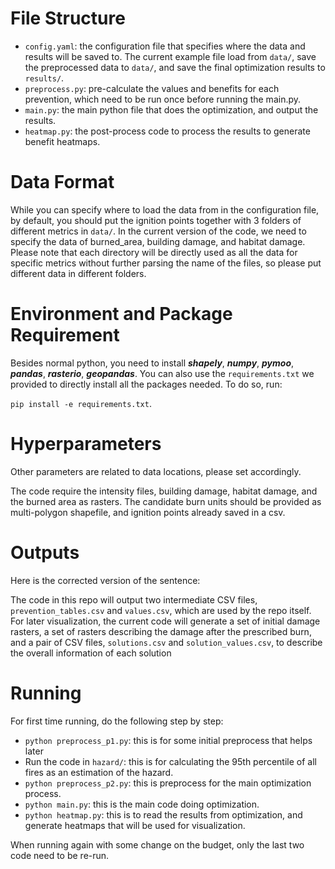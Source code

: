 # File Structure

- ```config.yaml```: the configuration file that specifies where the data and results will be saved to. The current example file load from ```data/```, save the preprocessed data to ```data/```, and save the final optimization results to ```results/```.
- ```preprocess.py```: pre-calculate the values and benefits for each prevention, which need to be run once before running the main.py.
- ```main.py```: the main python file that does the optimization, and output the results.
- ```heatmap.py```: the post-process code to process the results to generate benefit heatmaps.

# Data Format

While you can specify where to load the data from in the configuration file, by default, you should put the ignition points together with 3 folders of different metrics in ```data/```. In the current version of the code, we need to specify the data of burned_area, building damage, and habitat damage. Please note that each directory will be directly used as all the data for specific metrics without further parsing the name of the files, so please put different data in different folders.

# Environment and Package Requirement

Besides normal python, you need to install ***shapely***, ***numpy***, ***pymoo***, ***pandas***, ***rasterio***, ***geopandas***. You can also use the ```requirements.txt``` we provided to directly install all the packages needed. To do so, run:

```pip install -e requirements.txt```.

# Hyperparameters

Other parameters are related to data locations, please set accordingly. 

The code require the intensity files, building damage, habitat damage, and the burned area as rasters. The candidate burn units should be provided as multi-polygon shapefile, and ignition points already saved in a csv. 

# Outputs


Here is the corrected version of the sentence:

The code in this repo will output two intermediate CSV files, ```prevention_tables.csv``` and ```values.csv```, which are used by the repo itself. For later visualization, the current code will generate a set of initial damage rasters, a set of rasters describing the damage after the prescribed burn, and a pair of CSV files, ```solutions.csv``` and ```solution_values.csv```, to describe the overall information of each solution 

# Running 

For first time running, do the following step by step:
- ```python preprocess_p1.py```: this is for some initial preprocess that helps later 
- Run the code in ```hazard/```: this is for calculating the 95th percentile of all fires as an estimation of the hazard.
- ```python preprocess_p2.py```: this is preprocess for the main optimization process.
- ```python main.py```: this is the main code doing optimization.
- ```python heatmap.py```: this is to read the results from optimization, and generate heatmaps that will be used for visualization.

When running again with some change on the budget, only the last two code need to be re-run. 

